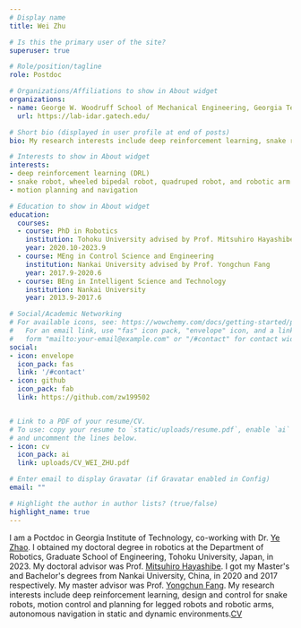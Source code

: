 ```yaml
---
# Display name
title: Wei Zhu

# Is this the primary user of the site?
superuser: true

# Role/position/tagline
role: Postdoc

# Organizations/Affiliations to show in About widget
organizations:
- name: George W. Woodruff School of Mechanical Engineering, Georgia Tech
  url: https://lab-idar.gatech.edu/

# Short bio (displayed in user profile at end of posts)
bio: My research interests include deep reinforcement learning, snake robot, wheeled bipedal robot, robotic arm, quadruped robot, and autonomous navigation.

# Interests to show in About widget
interests:
- deep reinforcement learning (DRL)
- snake robot, wheeled bipedal robot, quadruped robot, and robotic arm
- motion planning and navigation

# Education to show in About widget
education:
  courses:
  - course: PhD in Robotics
    institution: Tohoku University advised by Prof. Mitsuhiro Hayashibe
    year: 2020.10-2023.9
  - course: MEng in Control Science and Engineering
    institution: Nankai University advised by Prof. Yongchun Fang
    year: 2017.9-2020.6
  - course: BEng in Intelligent Science and Technology
    institution: Nankai University
    year: 2013.9-2017.6

# Social/Academic Networking
# For available icons, see: https://wowchemy.com/docs/getting-started/page-builder/#icons
#   For an email link, use "fas" icon pack, "envelope" icon, and a link in the
#   form "mailto:your-email@example.com" or "/#contact" for contact widget.
social:
- icon: envelope
  icon_pack: fas
  link: '/#contact'
- icon: github
  icon_pack: fab
  link: https://github.com/zw199502


# Link to a PDF of your resume/CV.
# To use: copy your resume to `static/uploads/resume.pdf`, enable `ai` icons in `params.toml`, 
# and uncomment the lines below.
- icon: cv
  icon_pack: ai
  link: uploads/CV_WEI_ZHU.pdf

# Enter email to display Gravatar (if Gravatar enabled in Config)
email: ""

# Highlight the author in author lists? (true/false)
highlight_name: true
---
```

I am a Poctdoc in Georgia Institute of Technology, co-working with Dr. [Ye Zhao](https://sites.google.com/site/yezhaout). I obtained my doctoral degree in robotics at the Department of Robotics, Graduate School of Engineering, Tohoku University, Japan, in 2023. My doctoral advisor was Prof. [Mitsuhiro Hayashibe](http://neuro.mech.tohoku.ac.jp/). I got my Master's and Bachelor's degrees from Nankai University, China, in 2020 and 2017 respectively. My master advisor was Prof. [Yongchun Fang](https://aien.nankai.edu.cn/2021/1108/c28086a418492/page.htm). My research interests include deep reinforcement learning, design and control for snake robots, motion control and planning for legged robots and robotic arms, autonomous navigation in static and dynamic environments.[CV](uploads/CV_WEI_ZHU.pdf)



